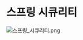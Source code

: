 # 스프링 시큐리티
![스프링_시큐리티.png](..%2F..%2FUsers%2Fuser%2FOneDrive%2F%EC%82%AC%EC%A7%84%2F%EC%8A%A4%ED%81%AC%EB%A6%B0%EC%83%B7%2F%EC%8A%A4%ED%94%84%EB%A7%81_%EC%8B%9C%ED%81%90%EB%A6%AC%ED%8B%B0.png)